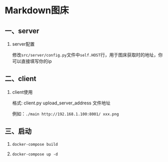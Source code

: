 # Markdown图床

## 一、server

1. server配置

    修改`src/server/config.py`文件中`self.HOST`行，用于图床获取时的地址，你可以直接填写你的ip
## 二、client

1. client使用

    格式: client.py upload_server_address 文件地址

    例如：`./main http://192.168.1.100:8001/ xxx.png`

## 三、启动

1. `docker-compose build`

2. `docker-compose up -d`